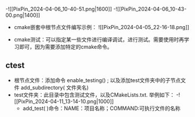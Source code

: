 -![[PixPin_2024-04-06_10-40-51.png|1600]]
-![[PixPin_2024-04-06_10-43-00.png|1400]]
- cmake嵌套中根节点文件编写示例：
![[PixPin_2024-04-05_22-16-18.png]]

- cmake测试：可以指定某一些文件进行编译调试，进行测试。需要使用时再学习即可，因为需要添加特定的cmake命令。

## ctest
- 根节点文件：添加命令 enable_testing()   ; 以及添加test文件夹中的子节点文件  add_subdirectory( 文件夹名)
- test文件夹：此目录中包含测试文件，以及CMakeLists.txt. 举例如下：
		-![[PixPin_2024-04-11_13-14-10.png|1000]]
	- add_test( )命令：NAME：项目名称；COMMAND:可执行文件的名称